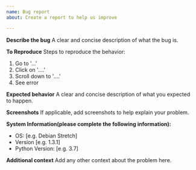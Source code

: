 ```yaml
---
name: Bug report
about: Create a report to help us improve

---
```


**Describe the bug**
A clear and concise description of what the bug is.

**To Reproduce**
Steps to reproduce the behavior:
1. Go to '...'
2. Click on '....'
3. Scroll down to '....'
4. See error

**Expected behavior**
A clear and concise description of what you expected to happen.

**Screenshots**
If applicable, add screenshots to help explain your problem.

**System Information(please complete the following information):**
 - OS: [e.g. Debian Stretch]
 - Version [e.g. 1.3.1]
 - Python Version: [e.g. 3.7]

**Additional context**
Add any other context about the problem here.
